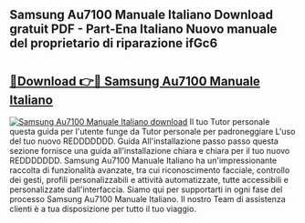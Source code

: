 ## Samsung Au7100 Manuale Italiano Download gratuit PDF - Part-Ena Italiano Nuovo manuale del proprietario di riparazione ifGc6

# <h2><a href="http://dfe2ajj.blite.top/?on=Samsung+Au7100+Manuale+Italiano">🔗Download 👉🔴 Samsung Au7100 Manuale Italiano</a></h2>

[![Samsung Au7100 Manuale Italiano download](https://i.imgur.com/lujVjoI.png)](http://dfe2ajj.blite.top/?on=Samsung+Au7100+Manuale+Italiano)
Il tuo Tutor personale questa guida per l'utente funge da Tutor personale per padroneggiare L'uso del tuo nuovo REDDDDDDD. Guida All'installazione passo passo questa sezione fornisce una guida all'installazione chiara e chiara per il tuo nuovo REDDDDDDD. Samsung Au7100 Manuale Italiano ha un'impressionante raccolta di funzionalità avanzate, tra cui riconoscimento facciale, controllo dei gesti, profili personalizzabili e attività automatizzate, tutte accessibili e personalizzate dall'interfaccia. Siamo qui per supportarti in ogni fase del processo Samsung Au7100 Manuale Italiano. Il nostro Team di assistenza clienti è a tua disposizione per tutto il tuo viaggio.
